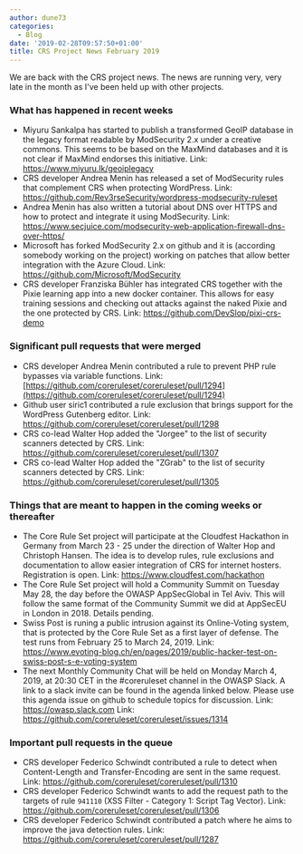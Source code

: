 ```yaml
---
author: dune73
categories:
  - Blog
date: '2019-02-28T09:57:50+01:00'
title: CRS Project News February 2019
---
```


We are back with the CRS project news. The news are running very, very late in the month as I've been held up with other projects.

### What has happened in recent weeks

- Miyuru Sankalpa has started to publish a transformed GeoIP database in the legacy format readable by ModSecurity 2.x under a creative commons. This seems to be based on the MaxMind databases and it is not clear if MaxMind endorses this initiative.
    Link: <https://www.miyuru.lk/geoiplegacy>
- CRS developer Andrea Menin has released a set of ModSecurity rules that complement CRS when protecting WordPress.
    Link: <https://github.com/Rev3rseSecurity/wordpress-modsecurity-ruleset>
- Andrea Menin has also written a tutorial about DNS over HTTPS and how to protect and integrate it using ModSecurity.
    Link: <https://www.secjuice.com/modsecurity-web-application-firewall-dns-over-https/>
- Microsoft has forked ModSecurity 2.x on github and it is (according somebody working on the project) working on patches that allow better integration with the Azure Cloud.
    Link: <https://github.com/Microsoft/ModSecurity>
- CRS developer Franziska Bühler has integrated CRS together with the Pixie learning app into a new docker container. This allows for easy training sessions and checking out attacks against the naked Pixie and the one protected by CRS.
    Link: <https://github.com/DevSlop/pixi-crs-demo>

### Significant pull requests that were merged

- CRS developer Andrea Menin contributed a rule to prevent PHP rule bypasses via variable functions.
    Link:[https://github.com/coreruleset/coreruleset/pull/1294](https://github.com/coreruleset/coreruleset/pull/1294)
- Github user siric1 contributed a rule exclusion that brings support for the WordPress Gutenberg editor.
    Link: <https://github.com/coreruleset/coreruleset/pull/1298>
- CRS co-lead Walter Hop added the "Jorgee" to the list of security scanners detected by CRS.
    Link: <https://github.com/coreruleset/coreruleset/pull/1307>
- CRS co-lead Walter Hop added the "ZGrab" to the list of security scanners detected by CRS.
    Link: <https://github.com/coreruleset/coreruleset/pull/1305>

### Things that are meant to happen in the coming weeks or thereafter

- The Core Rule Set project will participate at the Cloudfest Hackathon in Germany from March 23 - 25 under the direction of Walter Hop and Christoph Hansen. The idea is to develop rules, rule exclusions and documentation to allow easier integration of CRS for internet hosters. Registration is open.
    Link: <https://www.cloudfest.com/hackathon>
- The Core Rule Set project will hold a Community Summit on Tuesday May 28, the day before the OWASP AppSecGlobal in Tel Aviv. This will follow the same format of the Community Summit we did at AppSecEU in London in 2018. Details pending.
- Swiss Post is runing a public intrusion against its Online-Voting system, that is protected by the Core Rule Set as a first layer of defense. The test runs from February 25 to March 24, 2019.
    Link: <https://www.evoting-blog.ch/en/pages/2019/public-hacker-test-on-swiss-post-s-e-voting-system>
- The next Monthly Community Chat will be held on Monday March 4, 2019, at 20:30 CET in the #coreruleset channel in the OWASP Slack. A link to a slack invite can be found in the agenda linked below. Please use this agenda issue on github to schedule topics for discussion.
    Link: <https://owasp.slack.com>
    Link: <https://github.com/coreruleset/coreruleset/issues/1314>

### Important pull requests in the queue

- CRS developer Federico Schwindt contributed a rule to detect when Content-Length and Transfer-Encoding are sent in the same request.
    Link: <https://github.com/coreruleset/coreruleset/pull/1310>
- CRS developer Federico Schwindt wants to add the request path to the targets of rule `941110` (XSS Filter - Category 1: Script Tag Vector).
    Link: <https://github.com/coreruleset/coreruleset/pull/1306>
- CRS developer Federico Schwindt contributed a patch where he aims to improve the java detection rules.
    Link: <https://github.com/coreruleset/coreruleset/pull/1287>
